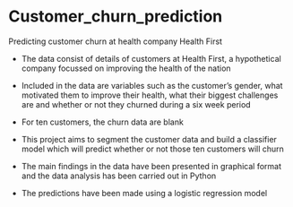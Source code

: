 # Customer_churn_prediction
Predicting customer churn at health company Health First

- The data consist of details of customers at Health First, a hypothetical company focussed on improving the health of the nation

- Included in the data are variables such as the customer’s gender, what motivated them to improve their health, what their biggest challenges are and whether or not they churned during a six week period

- For ten customers, the churn data are blank

- This project aims to segment the customer data and build a classifier model which will predict whether or not those ten customers will churn

- The main findings in the data have been presented in graphical format and the data analysis has been carried out in Python 

- The predictions have been made using a logistic regression model

